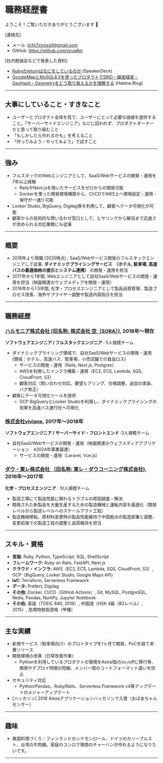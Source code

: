 # 職務経歴書
ようこそ！ご覧いただきありがとうございます :raised_hands:

[連絡先]
- メール: licht7xinoza1@gmail.com
- GitHub: https://github.com/orug8m  

[社内勉強会などで発表した資料]
- [Rubyのreturnはなにをしているのか
](https://speakerdeck.com/orug8m/rubyfalsereturnhananiwositeirufalseka) (SpeakerDeck)
- [GoogleMapとMySQL8.0を使ったプロダクトでSRID・緯度経度・GeoHash・Geometryをどう取り扱えるかを理解する](https://orug8m.hatenablog.com/entry/mysql_8_geo_functions) (Hatena Blog)
---

## 大事にしていること・すきなこと
- ユーザーとプロダクト全体を見て、ユーザーにとって必要な価値を提供すること。「サーバーサイドエンジニア」などに囚われず、プロダクトオーナーだと思って取り組むこと
- 「もしかしたら作れるかも」を考えること
- 「作ってみよう・やってみよう」で試すこと
---

## 強み
- フルスタックのWebエンジニアとして、SaaS/Webサービスの開発・運用を7年以上経験
  - RailsやNext.jsを用いたサービスをゼロからの開発可能
  - Dockerを使った開発環境構築から、CI/CDでAWS上へ環境設定・運用・保守が一通り可能
- Looker Studio, BigQuery, Digdag等を利用して、顧客へデータ可視化が可能
- 顧客からの技術的な問い合わせ窓口として、ヒヤリングから解消まで迅速さが求められる対応業務にも従事
 ---

## 概要
- 2018年より現職 (2025時点) : SaaS/Webサービス開発のフルスタックエンジニアして従事, **ダイナミックプライシングサービス　（ホテル, 駐車場, 高速バスの最適価格の提示とシステム連携）** の開発・運用を担当
- 2017年から1年間, Webエンジニアとして自社SaaS/Webサービスの開発・運用を担当（映画関連のウェブメディアを開発・運用）
- 2016年から1.5年間, 化学・プロセスエンジニアとして製品品質管理、製造プロセス改善、海外サプライヤー調整や製造内容指示を担当
---

## 職務経歴
### [ハルモニア株式会社 (旧名称: 株式会社 空（SORA）)](https://www.harmoniainc.jp/), 2018年〜現在  

**ソフトウェアエンジニア / フルスタックエンジニア** : 5人規模チーム
- ダイナミックプライシング領域で、自社SaaS/Webサービスの開発・運用 (領域：ホテル、高速バス、駐車場、小売店舗での食品ロス)
  - サービスの開発・運用（Rails, Next.js, Postgres）
  - AWSを利用したインフラ構築・運用（EC2, ECS, Lambda, SQS, CloudFront, S3）
  - 顧客対応（問い合わせ対応、要望ヒアリング、仕様調整、追加の実装、バグ修正）
- 顧客にデータ可視化ツールを提供
  - GCP BigQueryとLooker Studioを利用し、ダイナミックプライシングの効果を高速バス運行社へ可視化

### [株式会社viviane](https://viviane.jp/service/), 2017年〜2018年  

**ソフトウェアエンジニア / サーバーサイド・フロントエンド** :3人規模チーム
- 自社SaaS/Webサービスの開発・運用（映画関連のウェブメディアアプリケーション　※2024年事業譲渡）
  - サービスの開発・運用（Laravel, Vue.js）

### [ダウ・東レ株式会社 （旧名称: 東レ・ダウコーニング株式会社)](https://jp.dow.com/ja-jp/dow-toray.html), 2016年〜2017年  

**化学・プロセスエンジニア** : 10人規模チーム
- 製造工場にて製品性能に関わるトラブルの原因調査・解決
- 開発された新製品を大量生産するための製造機械と運転内容を最適化（開発レベルから製造レベルへのスケールアウト工程）
- 製造機械移転、原材料変更時の製品性能維持で中国拠点の製造部署と調整、変更前後での製造工程の調整と品質維持を担当
---

## スキル・資格
- **言語:** Ruby, Python, TypeScript, SQL, ShellScript
- **フレームワーク:** Ruby on Rails, FastAPI, Next.js
- **クラウド・インフラ:** AWS（EC2, ECS, Lambda, SQS, CloudFront, S3）, GCP（BigQuery, Looker Studio, Google Maps API）
- **IaC:** Terraform, Serverless Framework
- **データ:** Prefect, Digdag
- **その他:** Docker, CI/CD（GitHub Actions）, Git, MySQL, PostgreSQL, Redis, Pandas, NumPy, Jupyter Notebook
- **その他:** 英語（TOEIC 840, 2016）, 中国語（HSK 4級（B2レベル）, 2015）, 危険物取扱資格（甲種）
---

## 主な実績
- 新規サービス（駐車場向け）のプロトタイプを1ヶ月で開発、PoCを経て本番リリース
- 開発環境の改善（日常改善作業）
  - Pythonを利用しているプロダクトの環境をAstral製のuv,ruffに移行等、開発やデプロイ時間の短縮、メンバー間のコードフォーマット違いを防止
- セキュリティ対応
  - Python/Pandas、Ruby/Rails、Serverless Framework v4等アップデートのメジャーアップデート
- [ハッカソン] 2018 Alexaアプリケーションハッカソンで入賞（おばあちゃんセンサー）  
---

## 趣味
- 異国料理づくり：フィンランドのシナモンロール、ドイツのカリーブルスト、台湾の牛肉麺。家庭のコンロで理想のチャーハンが作れるようになりたいです。
---
